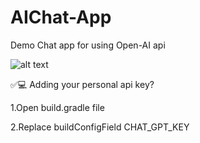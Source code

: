 # AIChat-App
Demo Chat app for using Open-AI api 


![alt text]([https://koenig-media.raywenderlich.com/uploads/2020/06/android_rw_flag_2-320x320.png](https://i.ibb.co/tJdxpth/Chat-AI.png))



✅💻 Adding your personal api key?


 1.Open build.gradle file

 2.Replace buildConfigField CHAT_GPT_KEY 

